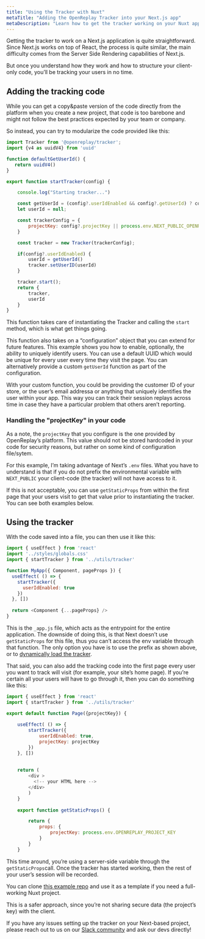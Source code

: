 ```yaml
---
title: "Using the Tracker with Nuxt"
metaTitle: "Adding the OpenReplay Tracker into your Next.js app"
metaDescription: "Learn how to get the tracker working on your Nuxt application"
---
```


Getting the tracker to work on a Next.js application is quite straightforward. Since Next.js works on top of React, the process is quite similar, the main difficulty comes from the Server Side Rendering capabilities of Next.js.

But once you understand how they work and how to structure your client-only code, you’ll be tracking your users in no time.

## Adding the tracking code

While you can get a copy&paste version of the code directly from the platform when you create a new project, that code is too barebone and might not follow the best practices expected by your team or company.

So instead, you can try to modularize the code provided like this:

```javascript
import Tracker from '@openreplay/tracker';
import {v4 as uuidV4} from 'uuid'

function defaultGetUserId() {
   return uuidV4() 
}

export function startTracker(config) {

    console.log("Starting tracker...")

    const getUserId = (config?.userIdEnabled && config?.getUserId) ? config.getUserId : defaultGetUserId
    let userId = null;

    const trackerConfig = {
        projectKey: config?.projectKey || process.env.NEXT_PUBLIC_OPENREPLAY_PROJECT_KEY
    }

    const tracker = new Tracker(trackerConfig);

    if(config?.userIdEnabled) {
        userId = getUserId()
        tracker.setUserID(userId)
    }

    tracker.start();
    return {
        tracker,
        userId
    }
}
```

This function takes care of instantiating the Tracker and calling the `start` method, which is what get things going.

This function also takes on a “configuration” object that you can extend for future features. This example shows you how to enable, optionally, the ability to uniquely identify users. You can use a default UUID which would be unique for every user every time they visit the page. You can alternatively provide a custom `getUserId` function as part of the configuration. 

With your custom function, you could be providing the customer ID of your store, or the user’s email addressa or anything that uniquely identifies the user within your app. This way you can track their session replays across time in case they have a particular problem that others aren’t reporting.

### Handling the "projectKey" in your code

As a note, the `projectKey` that you configure is the one provided by OpenReplay’s platform. This value should not be stored hardcoded in your code for security reasons, but rather on some kind of configuration file/sytem.

For this example, I’m taking advantage of Next’s `.env` files. What you have to understand is that if you do not prefix the environmental variable with `NEXT_PUBLIC` your client-code (the tracker) will not have access to it. 

If this is not acceptable, you can use `getStaticProps` from within the first page that your users visit to get that value prior to instantiating the tracker. You can see both examples below.

## Using the tracker

With the code saved into a file, you can then use it like this:

```javascript
import { useEffect } from 'react'
import '../styles/globals.css'
import { startTracker } from '../utils/tracker'

function MyApp({ Component, pageProps }) {
  useEffect( () => {
    startTracker({
      userIdEnabled: true
    })
  }, [])
  
  return <Component {...pageProps} />
}
```

This is the `_app.js` file, which acts as the entrypoint for the entire application. The downside of doing this, is that Next doesn’t use `getStaticProps` for this file, thus you can’t access the env variable through that function. The only option you have is to use the prefix as shown above, or to [dynamically load the tracker](https://nextjs.org/docs/advanced-features/dynamic-import).

That said, you can also add the tracking code into the first page every user you want to track will visit (for example, your site’s home page). If you’re certain all your users will have to go through it, then you can do something like this:

```javascript
import { useEffect } from 'react'
import { startTracker } from '../utils/tracker'

export default function Page({projectKey}) {
    
    useEffect( () => {
        startTracker({
            userIdEnabled: true,
            projectKey: projectKey
        })
    }, [])
    
    
    return (
        <div >
          <!-- your HTML here -->
        </div>
        )
    }
    
    export function getStaticProps() {

        return {
            props: {
                projectKey: process.env.OPENREPLAY_PROJECT_KEY
            }
        }
    }
```

This time around, you’re using a server-side variable through the `getStaticProps`call. Once the tracker has started working, then the rest of your user’s session will be recorded.

You can clone [this example repo](https://github.com/deleteman/openreplay-nuxt-example) and use it as a template if you need a full-working Nuxt project.

This is a safer approach, since you’re not sharing secure data (the project’s key) with the client.

If you have any issues setting up the tracker on your Next-based project, please reach out to us on our [Slack community](https://slack.openreplay.com/) and ask our devs directly!